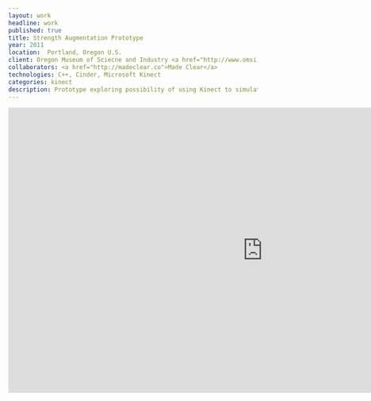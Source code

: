 ```yaml
---
layout: work
headline: work
published: true
title: Strength Augmentation Prototype
year: 2011
location:  Portland, Oregon U.S.
client: Oregon Museum of Sciecne and Industry <a href="http://www.omsi.edu/">(OMSI)</a>
collaborators: <a href="http://madeclear.co">Made Clear</a>
technologies: C++, Cinder, Microsoft Kinect
categories: kinect
description: Prototype exploring possibility of using Kinect to simulate augmenting a persons physical capabilities.
---
```


<iframe src="https://player.vimeo.com/video/33494600" width="1025" height="575" frameborder="0" webkitallowfullscreen mozallowfullscreen allowfullscreen></iframe>
